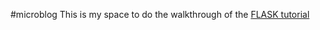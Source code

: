 #microblog
This is my space to do the walkthrough of the [FLASK tutorial](http://blog.miguelgrinberg.com/post/the-flask-mega-tutorial-part-i-hello-world)



